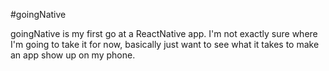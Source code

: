 #goingNative

goingNative is my first go at a ReactNative app. I'm not exactly sure where I'm going to take it for now, basically just want to see what it takes to make an app show up on my phone.

